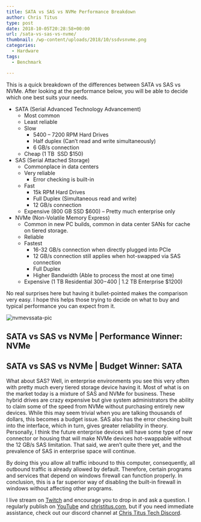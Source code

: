 ```yaml
---
title: SATA vs SAS vs NVMe Performance Breakdown
author: Chris Titus
type: post
date: 2018-10-05T20:28:58+00:00
url: /sata-vs-sas-vs-nvme/
thumbnail: /wp-content/uploads/2018/10/ssdvsnvme.png
categories:
  - Hardware
tags:
  - Benchmark

---
```

This is a quick breakdown of the differences between SATA vs SAS vs NVMe. After looking at the performance below, you will be able to decide which one best suits your needs.<!--more-->

  * SATA (Serial Advanced Technology Advancement) 
      * Most common
      * Least reliable
      * Slow 
          * 5400 &#8211; 7200 RPM Hard Drives
          * Half duplex (Can&#8217;t read and write simultaneously)
          * 6 GB/s connection
      * Cheap (1 TB  SSD $150)
  * SAS (Serial Attached Storage) 
      * Commonplace in data centers
      * Very reliable 
          * Error checking is built-in
      * Fast 
          * 15k RPM Hard Drives
          * Full Duplex (Simultaneous read and write)
          * 12 GB/s connection
      * Expensive (800 GB SSD $600) &#8211; Pretty much enterprise only
  * NVMe (Non-Volatile Memory Express) 
      * Common in new PC builds, common in data center SANs for cache on tiered storage.
      * Reliable
      * Fastest 
          * 16-32 GB/s connection when directly plugged into PCIe
          * 12 GB/s connection still applies when hot-swapped via SAS connection
          * Full Duplex
          * Higher Bandwidth (Able to process the most at one time)
      * Expensive (1 TB Residential $300-$400 | 1.2 TB Enterprise $1200)

No real surprises here but having it bullet-pointed makes the comparison very easy. I hope this helps those trying to decide on what to buy and typical performance you can expect from it.

![nvmevssata-pic](/wp-content/uploads/2018/10/ssdvsnvme.png)

## SATA vs SAS vs NVMe | Performance Winner: NVMe

## SATA vs SAS vs NVMe | Budget Winner: SATA

What about SAS? Well, in enterprise environments you see this very often with pretty much every tiered storage device having it. Most of what is on the market today is a mixture of SAS and NVMe for business. These hybrid drives are crazy expensive but give system administrators the ability to claim some of the speed from NVMe without purchasing entirely new devices. While this may seem trivial when you are talking thousands of dollars, this becomes a budget issue. SAS also has the error checking built into the interface, which in turn, gives greater reliability in theory. Personally, I think the future enterprise devices will have some type of new connector or housing that will make NVMe devices hot-swappable without the 12 GB/s SAS limitation. That said, we aren&#8217;t quite there yet, and the prevalence of SAS in enterprise space will continue.

By doing this you allow all traffic inbound to this computer, consequently, all outbound traffic is already allowed by default. Therefore, certain programs and services that depend on windows firewall can function properly. In conclusion, this is a far superior way of disabling the built-in firewall in windows without affecting other programs.

I live stream on [Twitch][1] and encourage you to drop in and ask a question. I regularly publish on [YouTube][2] and [christitus.com][3], but if you need immediate assistance, check out our discord channel at [Chris Titus Tech Discord][4].

 [1]: https://twitch.tv/christitustech
 [2]: https://www.youtube.com/c/ChrisTitusTech
 [3]: https://www.christitus.com/
 [4]: https://www.christitus.com/discord
